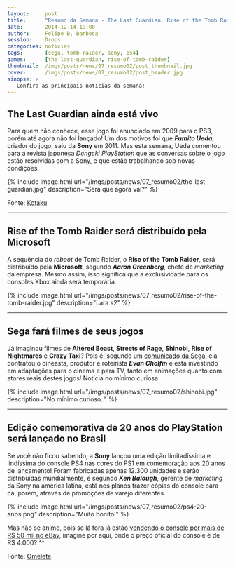 ```yaml
---
layout:     post
title:      "Resumo da Semana - The Last Guardian, Rise of the Tomb Raider, PS4 edição limitada no Brasil e mais.."
date:       2014-12-14 19:00
author:     Felipe B. Barbosa
session:    Drops
categories: noticias
tags:       [sega, tomb-raider, sony, ps4]
games:      [the-last-guardian, rise-of-tomb-raider]
thumbnail:  /imgs/posts/news/07_resumo02/post_thumbnail.jpg
cover:      /imgs/posts/news/07_resumo02/post_header.jpg
sinopse: >
   Confira as principais notícias da semana!
---
```


## The Last Guardian ainda está vivo

Para quem não conhece, esse jogo foi anunciado em 2009 para o PS3, porém até agora não foi lançado! Um dos motivos foi que **_Fumito Ueda_**, criador do jogo, saiu da **Sony** em 2011. Mas esta semana, Ueda comentou para a revista japonesa *Dengeki PlayStation* que as conversas sobre o jogo estão resolvidas com a Sony, e que estão trabalhando sob novas condições.

{% include image.html url="/imgs/posts/news/07_resumo02/the-last-guardian.jpg" description="Será que agora vai?" %}

Fonte: [Kotaku](http://www.kotaku.com.br/the-last-guardian-ainda-existe/)

---

## Rise of the Tomb Raider será distribuído pela Microsoft

A sequência do *reboot* de Tomb Raider, o **Rise of the Tomb Raider**, será distribuído pela **Microsoft**, segundo **_Aaron Greenberg_**, chefe de *marketing* da empresa. Mesmo assim, isso significa que a exclusividade para os consoles Xbox ainda será temporária.

{% include image.html url="/imgs/posts/news/07_resumo02/rise-of-the-tomb-raider.jpg" description="Lara s2" %}

---

## Sega fará filmes de seus jogos

Já imaginou filmes de **Altered Beast**, **Streets of Rage**, **Shinobi**, **Rise of Nightmares** e **Crazy Taxi**? Pois é, segundo um [comunicado da Sega](http://variety.com/2014/film/news/sega-taps-evan-cholfin-to-adapt-its-videogames-for-films-tv-digital-platforms-exclusive-1201377268/), ela contratou o cineasta, produtor e roteirista **_Evan Cholfin_** e está investindo em adaptações para o cinema e para TV, tanto em animações quanto com atores reais destes jogos! Notícia no mínimo curiosa.

{% include image.html url="/imgs/posts/news/07_resumo02/shinobi.jpg" description="No mínimo curioso.." %}

---

## Edição comemorativa de 20 anos do PlayStation será lançado no Brasil

Se você não ficou sabendo, a **Sony** lançou uma edição limitadíssima e lindíssima do console PS4 nas cores do PS1 em comemoração aos 20 anos de lançamento! Foram fabricadas apenas 12.300 unidades e serão distribuídas mundialmente, e segundo **_Ken Balough_**, gerente de *marketing* da Sony na américa latina, está nos planos trazer cópias do console para cá, porém, através de promoções de varejo diferentes.

{% include image.html url="/imgs/posts/news/07_resumo02/ps4-20-anos.png" description="Muito bonito!" %}

Mas não se anime, pois se lá fora já estão [vendendo o console por mais de R$ 50 mil no eBay](http://www.kotaku.com.br/edicao-especial-ps4-60-000/), imagine por aqui, onde o preço oficial do console é de R$ 4.000? ^^

Fonte: [Omelete](http://omelete.uol.com.br/playstation-4/games/play-station-edicao-comemorativa-de-20-anos-do-console-sera-lancado-no-brasil/#.VI4IHtXF-9U)
